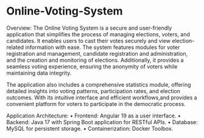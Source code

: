 # Online-Voting-System

Overview:
The Online Voting System is a secure and user-friendly application that simplifies the process of managing elections, voters, and candidates. It enables users to cast their votes securely and view election-related information with ease. The system features modules for voter registration and management, candidate registration and administration, and the creation and monitoring of elections. Additionally, it provides a seamless voting experience, ensuring the anonymity of voters while maintaining data integrity.

The application also includes a comprehensive statistics module, offering detailed insights into voting patterns, participation rates, and election outcomes. With its intuitive interface and efficient workflows,and provides a convenient platform for voters to participate in the democratic process.

Application Architecture: 
•	Frontend: Angular 19 as a user interface.
•	Backend: Java 17 with Spring Boot application for RESTful APIs.
•	Database: MySQL for persistent storage.
•	Containerization: Docker Toolbox.
